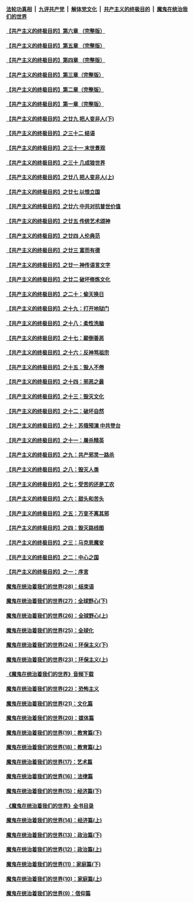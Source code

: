 ####  [法轮功真相](../../../../basic/blob/master/README.md?t=06130731) &nbsp;|&nbsp; [九评共产党](../../../../9ping.md/blob/master/README.md?t=06130731) &nbsp;|&nbsp; [解体党文化](../../../../jtdwh.md/blob/master/README.md?t=06130731)  &nbsp;|&nbsp; [共产主义的终极目的](../../../../gczydzjmd.md/blob/master/README.md?t=06130731) &nbsp;|&nbsp; [魔鬼在统治我们的世界](../../../../mgztzwmdsj.md/blob/master/README.md?t=06130731) 

#### [【共产主义的终极目的】第六章 （完整版）](../pages/nsc422/n11428913.md?t=06130731) 

#### [【共产主义的终极目的】第五章 （完整版）](../pages/nsc422/n11428912.md?t=06130731) 

#### [【共产主义的终极目的】第四章 （完整版）](../pages/nsc422/n11428907.md?t=06130731) 

#### [【共产主义的终极目的】第三章（完整版）](../pages/nsc422/n11428848.md?t=06130731) 

#### [【共产主义的终极目的】第二章（完整版）](../pages/nsc422/n11428831.md?t=06130731) 

#### [【共产主义的终极目的】第一章（完整版）](../pages/nsc422/n11417651.md?t=06130731) 

#### [【共产主义的终极目的】之廿九 把人变非人(下)](../pages/nsc422/n11344140.md?t=06130731) 

#### [【共产主义的终极目的】之三十二 结语](../pages/nsc422/n11360535.md?t=06130731) 

#### [【共产主义的终极目的】之三十一 末世景观](../pages/nsc422/n11351129.md?t=06130731) 

#### [【共产主义的终极目的】之三十 几成狼世界](../pages/nsc422/n11348280.md?t=06130731) 

#### [【共产主义的终极目的】之廿八 把人变非人(上)](../pages/nsc422/n11340492.md?t=06130731) 

#### [【共产主义的终极目的】之廿七 以恨立国](../pages/nsc422/n11336944.md?t=06130731) 

#### [【共产主义的终极目的】之廿六 中共对抗普世价值](../pages/nsc422/n11324785.md?t=06130731) 

#### [【共产主义的终极目的】之廿五 传统艺术颂神](../pages/nsc422/n11296396.md?t=06130731) 

#### [【共产主义的终极目的】之廿四 人伦典范](../pages/nsc422/n11296397.md?t=06130731) 

#### [【共产主义的终极目的】之廿三 富而有德](../pages/nsc422/n11283598.md?t=06130731) 

#### [【共产主义的终极目的】之廿一 神传语言文字](../pages/nsc422/n11263265.md?t=06130731) 

#### [【共产主义的终极目的】之廿二 破坏修炼文化](../pages/nsc422/n11245728.md?t=06130731) 

#### [【共产主义的终极目的】之二十：偷天换日](../pages/nsc422/n11238846.md?t=06130731) 

#### [【共产主义的终极目的】之十九：打开地狱门](../pages/nsc422/n11206376.md?t=06130731) 

#### [【共产主义的终极目的】之十八：柔性洗脑](../pages/nsc422/n11199994.md?t=06130731) 

#### [【共产主义的终极目的】之十七：颠倒善恶](../pages/nsc422/n11179782.md?t=06130731) 

#### [【共产主义的终极目的】之十六：反神骂祖宗](../pages/nsc422/n11166798.md?t=06130731) 

#### [【共产主义的终极目的】之十五：毁人不倦](../pages/nsc422/n11166792.md?t=06130731) 

#### [【共产主义的终极目的】之十四：邪恶之最](../pages/nsc422/n11150249.md?t=06130731) 

#### [【共产主义的终极目的】之十三：毁灭文化](../pages/nsc422/n11135227.md?t=06130731) 

#### [【共产主义的终极目的】之十二：破坏自然](../pages/nsc422/n11135214.md?t=06130731) 

#### [【共产主义的终极目的】之十：苏俄预演 中共登台](../pages/nsc422/n11118424.md?t=06130731) 

#### [【共产主义的终极目的】之十一：屠杀精英](../pages/nsc422/n11118442.md?t=06130731) 

#### [【共产主义的终极目的】之九：共产邪灵一路杀](../pages/nsc422/n11114139.md?t=06130731) 

#### [【共产主义的终极目的】之八：毁灭人类](../pages/nsc422/n11108503.md?t=06130731) 

#### [【共产主义的终极目的】之七：受苦的还是工农](../pages/nsc422/n11101809.md?t=06130731) 

#### [【共产主义的终极目的】之六：甜头和苦头](../pages/nsc422/n11096971.md?t=06130731) 

#### [【共产主义的终极目的】之五：万变不离其邪](../pages/nsc422/n11091285.md?t=06130731) 

#### [【共产主义的终极目的】之四：毁灭路线图](../pages/nsc422/n11086284.md?t=06130731) 

#### [【共产主义的终极目的】之三：马克思魔变](../pages/nsc422/n11061941.md?t=06130731) 

#### [【共产主义的终极目的】之二：中心之国](../pages/nsc422/n11047728.md?t=06130731) 

#### [【共产主义的终极目的】之一：序言](../pages/nsc422/n11086077.md?t=06130731) 

#### [魔鬼在统治着我们的世界(28)：结束语](../pages/nsc422/n10936246.md?t=06130731) 

#### [魔鬼在统治着我们的世界(27)：全球野心(下)](../pages/nsc422/n10928319.md?t=06130731) 

#### [魔鬼在统治着我们的世界(26)：全球野心(上)](../pages/nsc422/n10900318.md?t=06130731) 

#### [魔鬼在统治着我们的世界(25)：全球化](../pages/nsc422/n10788205.md?t=06130731) 

#### [魔鬼在统治着我们的世界(24)：环保主义(下)](../pages/nsc422/n10695307.md?t=06130731) 

#### [魔鬼在统治着我们的世界(23)：环保主义(上)](../pages/nsc422/n10688613.md?t=06130731) 

#### [《魔鬼在统治着我们的世界》音频下载](../pages/nsc422/n10635553.md?t=06130731) 

#### [魔鬼在统治着我们的世界(22)：恐怖主义](../pages/nsc422/n10614727.md?t=06130731) 

#### [魔鬼在统治着我们的世界(21)：文化篇](../pages/nsc422/n10597706.md?t=06130731) 

#### [魔鬼在统治着我们的世界(20)：媒体篇](../pages/nsc422/n10586579.md?t=06130731) 

#### [魔鬼在统治着我们的世界(19)：教育篇(下)](../pages/nsc422/n10564808.md?t=06130731) 

#### [魔鬼在统治着我们的世界(18)：教育篇(上)](../pages/nsc422/n10526970.md?t=06130731) 

#### [魔鬼在统治着我们的世界(17)：艺术篇](../pages/nsc422/n10499093.md?t=06130731) 

#### [魔鬼在统治着我们的世界(16)：法律篇](../pages/nsc422/n10485969.md?t=06130731) 

#### [魔鬼在统治着我们的世界(15)：经济篇(下)](../pages/nsc422/n10469975.md?t=06130731) 

#### [《魔鬼在统治着我们的世界》全书目录](../pages/nsc422/n10464261.md?t=06130731) 

#### [魔鬼在统治着我们的世界(14)：经济篇(上)](../pages/nsc422/n10457370.md?t=06130731) 

#### [魔鬼在统治着我们的世界(13)：政治篇(下)](../pages/nsc422/n10448270.md?t=06130731) 

#### [魔鬼在统治着我们的世界(12)：政治篇(上)](../pages/nsc422/n10444576.md?t=06130731) 

#### [魔鬼在统治着我们的世界(11)：家庭篇(下)](../pages/nsc422/n10440961.md?t=06130731) 

#### [魔鬼在统治着我们的世界(10)：家庭篇(上)](../pages/nsc422/n10435448.md?t=06130731) 

#### [魔鬼在统治着我们的世界(9)：信仰篇](../pages/nsc422/n10432159.md?t=06130731) 

